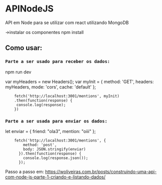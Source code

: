 # APINodeJS
API em Node para se utilizar com react utilizando MongoDB

->instalar os componentes npm install

## Como usar:
### `Parte a ser usado para receber os dados:`
 npm run dev

var myHeaders = new Headers();
		var myInit = { method: 'GET',
               headers: myHeaders,
               mode: 'cors',
               cache: 'default' };
			   
		fetch('http://localhost:3001/mentions', myInit)
		.then(function(response) {
		 console.log(response);
		})
    
    
### `Parte a ser usada para enviar os dados:`
let enviar = {
		friend: "ola3",
		mention: "oiii"
		};
		
		fetch('http://localhost:3001/mentions', {
			method: 'post',
			body: JSON.stringify(enviar)
		  }).then(function(response) {
			console.log(response.json());
		  });



Passo a passo em: https://woliveiras.com.br/posts/construindo-uma-api-com-node-js-parte-1-criando-e-listando-dados/
